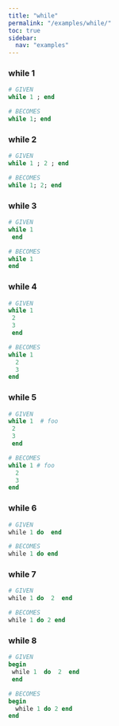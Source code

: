 ```yaml
---
title: "while"
permalink: "/examples/while/"
toc: true
sidebar:
  nav: "examples"
---
```


### while 1
```ruby
# GIVEN
while 1 ; end
```
```ruby
# BECOMES
while 1; end
```
### while 2
```ruby
# GIVEN
while 1 ; 2 ; end
```
```ruby
# BECOMES
while 1; 2; end
```
### while 3
```ruby
# GIVEN
while 1
 end
```
```ruby
# BECOMES
while 1
end
```
### while 4
```ruby
# GIVEN
while 1
 2
 3
 end
```
```ruby
# BECOMES
while 1
  2
  3
end
```
### while 5
```ruby
# GIVEN
while 1  # foo
 2
 3
 end
```
```ruby
# BECOMES
while 1 # foo
  2
  3
end
```
### while 6
```ruby
# GIVEN
while 1 do  end
```
```ruby
# BECOMES
while 1 do end
```
### while 7
```ruby
# GIVEN
while 1 do  2  end
```
```ruby
# BECOMES
while 1 do 2 end
```
### while 8
```ruby
# GIVEN
begin
 while 1  do  2  end
 end
```
```ruby
# BECOMES
begin
  while 1 do 2 end
end
```
